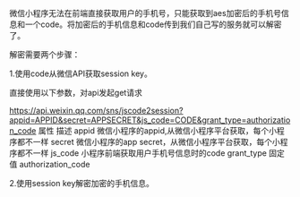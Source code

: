 微信小程序无法在前端直接获取用户的手机号，只能获取到aes加密后的手机号信息和一个code。将加密后的手机信息和code传到我们自己写的服务就可以解密了。

解密需要两个步骤：

1.使用code从微信API获取session key。

直接使用以下参数，对api发起get请求

https://api.weixin.qq.com/sns/jscode2session?appid=APPID&secret=APPSECRET&js_code=CODE&grant_type=authorization_code
属性	描述
appid
微信小程序的appid,从微信小程序平台获取，每个小程序都不一样
secret
微信小程序的app secret，从微信小程序平台获取，每个小程序都不一样
js_code
小程序前端获取用户手机号信息时的code
grant_type
固定值 authorization_code

2.使用session key解密加密的手机信息。